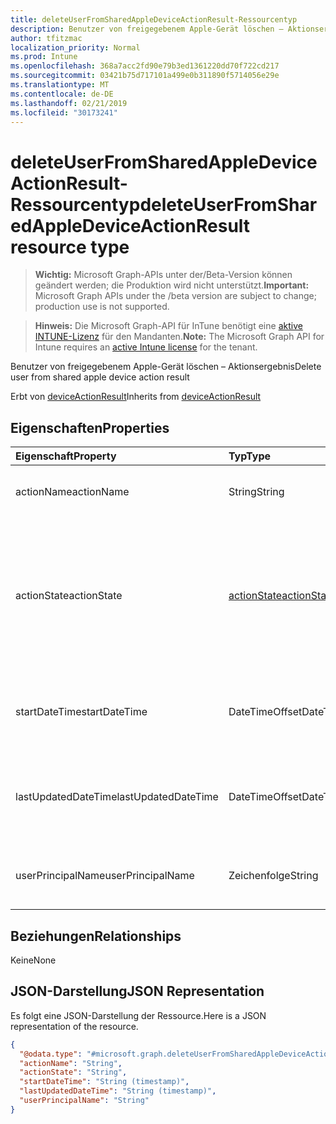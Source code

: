 ```yaml
---
title: deleteUserFromSharedAppleDeviceActionResult-Ressourcentyp
description: Benutzer von freigegebenem Apple-Gerät löschen – Aktionsergebnis
author: tfitzmac
localization_priority: Normal
ms.prod: Intune
ms.openlocfilehash: 368a7acc2fd90e79b3ed1361220dd70f722cd217
ms.sourcegitcommit: 03421b75d717101a499e0b311890f5714056e29e
ms.translationtype: MT
ms.contentlocale: de-DE
ms.lasthandoff: 02/21/2019
ms.locfileid: "30173241"
---
```

# <a name="deleteuserfromsharedappledeviceactionresult-resource-type"></a><span data-ttu-id="fd864-103">deleteUserFromSharedAppleDeviceActionResult-Ressourcentyp</span><span class="sxs-lookup"><span data-stu-id="fd864-103">deleteUserFromSharedAppleDeviceActionResult resource type</span></span>

> <span data-ttu-id="fd864-104">**Wichtig:** Microsoft Graph-APIs unter der/Beta-Version können geändert werden; die Produktion wird nicht unterstützt.</span><span class="sxs-lookup"><span data-stu-id="fd864-104">**Important:** Microsoft Graph APIs under the /beta version are subject to change; production use is not supported.</span></span>

> <span data-ttu-id="fd864-105">**Hinweis:** Die Microsoft Graph-API für InTune benötigt eine [aktive INTUNE-Lizenz](https://go.microsoft.com/fwlink/?linkid=839381) für den Mandanten.</span><span class="sxs-lookup"><span data-stu-id="fd864-105">**Note:** The Microsoft Graph API for Intune requires an [active Intune license](https://go.microsoft.com/fwlink/?linkid=839381) for the tenant.</span></span>

<span data-ttu-id="fd864-106">Benutzer von freigegebenem Apple-Gerät löschen – Aktionsergebnis</span><span class="sxs-lookup"><span data-stu-id="fd864-106">Delete user from shared apple device action result</span></span>


<span data-ttu-id="fd864-107">Erbt von [deviceActionResult](../resources/intune-devices-deviceactionresult.md)</span><span class="sxs-lookup"><span data-stu-id="fd864-107">Inherits from [deviceActionResult](../resources/intune-devices-deviceactionresult.md)</span></span>

## <a name="properties"></a><span data-ttu-id="fd864-108">Eigenschaften</span><span class="sxs-lookup"><span data-stu-id="fd864-108">Properties</span></span>
|<span data-ttu-id="fd864-109">Eigenschaft</span><span class="sxs-lookup"><span data-stu-id="fd864-109">Property</span></span>|<span data-ttu-id="fd864-110">Typ</span><span class="sxs-lookup"><span data-stu-id="fd864-110">Type</span></span>|<span data-ttu-id="fd864-111">Beschreibung</span><span class="sxs-lookup"><span data-stu-id="fd864-111">Description</span></span>|
|:---|:---|:---|
|<span data-ttu-id="fd864-112">actionName</span><span class="sxs-lookup"><span data-stu-id="fd864-112">actionName</span></span>|<span data-ttu-id="fd864-113">String</span><span class="sxs-lookup"><span data-stu-id="fd864-113">String</span></span>|<span data-ttu-id="fd864-114">Aktionsname, geerbt von [deviceActionResult](../resources/intune-devices-deviceactionresult.md)</span><span class="sxs-lookup"><span data-stu-id="fd864-114">Action name Inherited from [deviceActionResult](../resources/intune-devices-deviceactionresult.md)</span></span>|
|<span data-ttu-id="fd864-115">actionState</span><span class="sxs-lookup"><span data-stu-id="fd864-115">actionState</span></span>|[<span data-ttu-id="fd864-116">actionState</span><span class="sxs-lookup"><span data-stu-id="fd864-116">actionState</span></span>](../resources/intune-shared-actionstate.md)|<span data-ttu-id="fd864-117">Status der von [DeviceActionResult](../resources/intune-devices-deviceactionresult.md)geerbten Aktion.</span><span class="sxs-lookup"><span data-stu-id="fd864-117">State of the action Inherited from [deviceActionResult](../resources/intune-devices-deviceactionresult.md).</span></span> <span data-ttu-id="fd864-118">Mögliche Werte sind: `none`, `pending`, `canceled`, `active`, `done`, `failed` und `notSupported`.</span><span class="sxs-lookup"><span data-stu-id="fd864-118">Possible values are: `none`, `pending`, `canceled`, `active`, `done`, `failed`, `notSupported`.</span></span>|
|<span data-ttu-id="fd864-119">startDateTime</span><span class="sxs-lookup"><span data-stu-id="fd864-119">startDateTime</span></span>|<span data-ttu-id="fd864-120">DateTimeOffset</span><span class="sxs-lookup"><span data-stu-id="fd864-120">DateTimeOffset</span></span>|<span data-ttu-id="fd864-121">Zeit, zu der die Aktion initiiert wurde. Geerbt von [deviceActionResult](../resources/intune-devices-deviceactionresult.md)</span><span class="sxs-lookup"><span data-stu-id="fd864-121">Time the action was initiated Inherited from [deviceActionResult](../resources/intune-devices-deviceactionresult.md)</span></span>|
|<span data-ttu-id="fd864-122">lastUpdatedDateTime</span><span class="sxs-lookup"><span data-stu-id="fd864-122">lastUpdatedDateTime</span></span>|<span data-ttu-id="fd864-123">DateTimeOffset</span><span class="sxs-lookup"><span data-stu-id="fd864-123">DateTimeOffset</span></span>|<span data-ttu-id="fd864-124">Zeit, zu der der Aktionszustand zuletzt aktualisiert wurde. Geerbt von [deviceActionResult](../resources/intune-devices-deviceactionresult.md)</span><span class="sxs-lookup"><span data-stu-id="fd864-124">Time the action state was last updated Inherited from [deviceActionResult](../resources/intune-devices-deviceactionresult.md)</span></span>|
|<span data-ttu-id="fd864-125">userPrincipalName</span><span class="sxs-lookup"><span data-stu-id="fd864-125">userPrincipalName</span></span>|<span data-ttu-id="fd864-126">Zeichenfolge</span><span class="sxs-lookup"><span data-stu-id="fd864-126">String</span></span>|<span data-ttu-id="fd864-127">Benutzerprinzipalnamen für den Benutzer, der gelöscht werden soll</span><span class="sxs-lookup"><span data-stu-id="fd864-127">User principal name of the user to be deleted</span></span>|

## <a name="relationships"></a><span data-ttu-id="fd864-128">Beziehungen</span><span class="sxs-lookup"><span data-stu-id="fd864-128">Relationships</span></span>
<span data-ttu-id="fd864-129">Keine</span><span class="sxs-lookup"><span data-stu-id="fd864-129">None</span></span>

## <a name="json-representation"></a><span data-ttu-id="fd864-130">JSON-Darstellung</span><span class="sxs-lookup"><span data-stu-id="fd864-130">JSON Representation</span></span>
<span data-ttu-id="fd864-131">Es folgt eine JSON-Darstellung der Ressource.</span><span class="sxs-lookup"><span data-stu-id="fd864-131">Here is a JSON representation of the resource.</span></span>
<!-- {
  "blockType": "resource",
  "@odata.type": "microsoft.graph.deleteUserFromSharedAppleDeviceActionResult"
}
-->
``` json
{
  "@odata.type": "#microsoft.graph.deleteUserFromSharedAppleDeviceActionResult",
  "actionName": "String",
  "actionState": "String",
  "startDateTime": "String (timestamp)",
  "lastUpdatedDateTime": "String (timestamp)",
  "userPrincipalName": "String"
}
```




